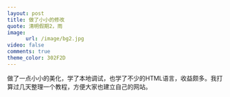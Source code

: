 ```yaml
---
layout: post
title: 做了小小的修改
quote: 清明假期2，雨
image:
      url: /image/bg2.jpg
video: false
comments: true
theme_color: 302F2D
---
```

做了一点小小的美化，学了本地调试，也学了不少的HTML语言，收益颇多。我打算过几天整理一个教程，方便大家也建立自己的网站。
